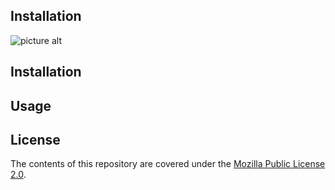 ## Installation
![picture alt](https://i.imgur.com/XmNMRk9.png "Logo")
## Installation


## Usage


## License

The contents of this repository are covered under the [Mozilla Public License 2.0](LICENSE).
